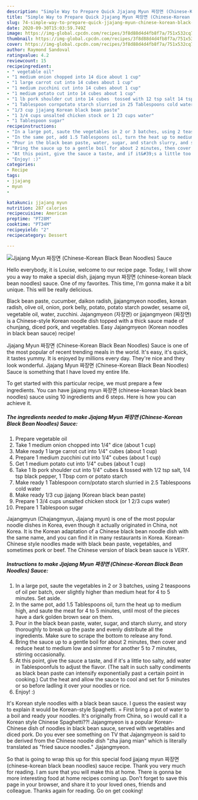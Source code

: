 ```yaml
---
description: "Simple Way to Prepare Quick Jjajang Myun 짜장면 (Chinese-Korean Black Bean Noodles) Sauce"
title: "Simple Way to Prepare Quick Jjajang Myun 짜장면 (Chinese-Korean Black Bean Noodles) Sauce"
slug: 74-simple-way-to-prepare-quick-jjajang-myun-chinese-korean-black-bean-noodles-sauce
date: 2020-09-30T15:03:59.749Z
image: https://img-global.cpcdn.com/recipes/3f8d88d4d4fb8f7a/751x532cq70/jjajang-myun-짜장면-chinese-korean-black-bean-noodles-sauce-recipe-main-photo.jpg
thumbnail: https://img-global.cpcdn.com/recipes/3f8d88d4d4fb8f7a/751x532cq70/jjajang-myun-짜장면-chinese-korean-black-bean-noodles-sauce-recipe-main-photo.jpg
cover: https://img-global.cpcdn.com/recipes/3f8d88d4d4fb8f7a/751x532cq70/jjajang-myun-짜장면-chinese-korean-black-bean-noodles-sauce-recipe-main-photo.jpg
author: Raymond Sandoval
ratingvalue: 4.2
reviewcount: 15
recipeingredient:
- " vegetable oil"
- "1 medium onion chopped into 14 dice about 1 cup"
- "1 large carrot cut into 14 cubes about 1 cup"
- "1 medium zucchini cut into 14 cubes about 1 cup"
- "1 medium potato cut into 14 cubes about 1 cup"
- "1 lb pork shoulder cut into 14 cubes  tossed with 12 tsp salt 14 tsp black pepper 1 Tbsp corn or potato starch"
- "1 Tablespoon cornpotato starch slurried in 25 Tablespoons cold water"
- "1/3 cup jjajang Korean black bean paste"
- "1 3/4 cups unsalted chicken stock or 1 23 cups water"
- "1 Tablespoon sugar"
recipeinstructions:
- "In a large pot, saute the vegetables in 2 or 3 batches, using 2 teaspoons of oil per batch, over slightly higher than medium heat for 4 to 5 minutes. Set aside."
- "In the same pot, add 1.5 Tablespoons oil, turn the heat up to medium high, and saute the meat for 4 to 5 minutes, until most of the pieces have a dark golden brown sear on them."
- "Pour in the black bean paste, water, sugar, and starch slurry, and story thoroughly to break up the paste and evenly distribute all the ingredients. Make sure to scrape the bottom to release any fond."
- "Bring the sauce up to a gentle boil for about 2 minutes, then cover and reduce heat to medium low and simmer for another 5 to 7 minutes, stirring occasionally."
- "At this point, give the sauce a taste, and if it&#39;s a little too salty, add water in Tablespoonfuls to adjust the flavor. (The salt in such salty condiments as black bean paste can intensify exponentially past a certain point in cooking.) Cut the heat and allow the sauce to cool and set for 5 minutes or so before ladling it over your noodles or rice."
- "Enjoy! :)"
categories:
- Recipe
tags:
- jjajang
- myun
- 

katakunci: jjajang myun  
nutrition: 287 calories
recipecuisine: American
preptime: "PT28M"
cooktime: "PT34M"
recipeyield: "2"
recipecategory: Dessert

---
```



![Jjajang Myun 짜장면 (Chinese-Korean Black Bean Noodles) Sauce](https://img-global.cpcdn.com/recipes/3f8d88d4d4fb8f7a/751x532cq70/jjajang-myun-짜장면-chinese-korean-black-bean-noodles-sauce-recipe-main-photo.jpg)

Hello everybody, it is Louise, welcome to our recipe page. Today, I will show you a way to make a special dish, jjajang myun 짜장면 (chinese-korean black bean noodles) sauce. One of my favorites. This time, I'm gonna make it a bit unique. This will be really delicious.

Black bean paste, cucumber, daikon radish, jjajangmyeon noodles, korean radish, olive oil, onion, pork belly, potato, potato starch powder, sesame oil, vegetable oil, water, zucchini. Jajangmyeon (자장면) or jjajangmyeon (짜장면) is a Chinese-style Korean noodle dish topped with a thick sauce made of chunjang, diced pork, and vegetables. Easy Jajangmyeon (Korean noodles in black bean sauce) recipe!

Jjajang Myun 짜장면 (Chinese-Korean Black Bean Noodles) Sauce is one of the most popular of recent trending meals in the world. It's easy, it's quick, it tastes yummy. It is enjoyed by millions every day. They're nice and they look wonderful. Jjajang Myun 짜장면 (Chinese-Korean Black Bean Noodles) Sauce is something that I have loved my entire life.


To get started with this particular recipe, we must prepare a few ingredients. You can have jjajang myun 짜장면 (chinese-korean black bean noodles) sauce using 10 ingredients and 6 steps. Here is how you can achieve it.

<!--inarticleads1-->

##### The ingredients needed to make Jjajang Myun 짜장면 (Chinese-Korean Black Bean Noodles) Sauce:

1. Prepare  vegetable oil
1. Take 1 medium onion chopped into 1/4&#34; dice (about 1 cup)
1. Make ready 1 large carrot cut into 1/4&#34; cubes (about 1 cup)
1. Prepare 1 medium zucchini cut into 1/4&#34; cubes (about 1 cup)
1. Get 1 medium potato cut into 1/4&#34; cubes (about 1 cup)
1. Take 1 lb pork shoulder cut into 1/4&#34; cubes &amp; tossed with 1/2 tsp salt, 1/4 tsp black pepper, 1 Tbsp corn or potato starch
1. Make ready 1 Tablespoon corn/potato starch slurried in 2.5 Tablespoons cold water
1. Make ready 1/3 cup jjajang (Korean black bean paste)
1. Prepare 1 3/4 cups unsalted chicken stock (or 1 2/3 cups water)
1. Prepare 1 Tablespoon sugar


Jajangmyun (Chajangmyun, Jjajang myun) is one of the most popular noodle dishes in Korea, even though it actually originated in China, not Korea. It is the Korean adaptation of a Chinese black bean noodle dish with the same name, and you can find it in many restaurants in Korea. Korean-Chinese style noodles made with black bean paste, vegetables, and sometimes pork or beef. The Chinese version of black bean sauce is VERY. 

<!--inarticleads2-->

##### Instructions to make Jjajang Myun 짜장면 (Chinese-Korean Black Bean Noodles) Sauce:

1. In a large pot, saute the vegetables in 2 or 3 batches, using 2 teaspoons of oil per batch, over slightly higher than medium heat for 4 to 5 minutes. Set aside.
1. In the same pot, add 1.5 Tablespoons oil, turn the heat up to medium high, and saute the meat for 4 to 5 minutes, until most of the pieces have a dark golden brown sear on them.
1. Pour in the black bean paste, water, sugar, and starch slurry, and story thoroughly to break up the paste and evenly distribute all the ingredients. Make sure to scrape the bottom to release any fond.
1. Bring the sauce up to a gentle boil for about 2 minutes, then cover and reduce heat to medium low and simmer for another 5 to 7 minutes, stirring occasionally.
1. At this point, give the sauce a taste, and if it&#39;s a little too salty, add water in Tablespoonfuls to adjust the flavor. (The salt in such salty condiments as black bean paste can intensify exponentially past a certain point in cooking.) Cut the heat and allow the sauce to cool and set for 5 minutes or so before ladling it over your noodles or rice.
1. Enjoy! :)


It&#39;s Korean style noodles with a black bean sauce. I guess the easiest way to explain it would be Korean-style Spaghetti. = First bring a pot of water to a boil and ready your noodles. It&#39;s originally from China, so i would call it a Korean style Chinese Spaghetti??! Jajangmyeon is a popular Korean-Chinese dish of noodles in black bean sauce, served with vegetables and diced pork. Do you ever see something on TV that Jajangmyeon is said to be derived from the Chinese noodle dish &#34;zha jiang mian&#34; which is literally translated as &#34;fried sauce noodles.&#34; Jjajangmyeon. 

So that is going to wrap this up for this special food jjajang myun 짜장면 (chinese-korean black bean noodles) sauce recipe. Thank you very much for reading. I am sure that you will make this at home. There is gonna be more interesting food at home recipes coming up. Don't forget to save this page in your browser, and share it to your loved ones, friends and colleague. Thanks again for reading. Go on get cooking!
